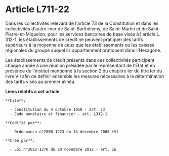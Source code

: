 # Article L711-22

Dans les collectivités relevant de l'article 73 de la Constitution et dans les collectivités d'outre-mer de Saint-Barthélemy,
de Saint-Martin et de Saint-Pierre-et-Miquelon, pour les services bancaires de base visés à l'article L. 312-1, les
établissements de crédit ne peuvent pratiquer des tarifs supérieurs à la moyenne de ceux que les établissements ou les
caisses régionales du groupe auquel ils appartiennent pratiquent dans l'Hexagone. 

Les établissements de crédit présents dans ces collectivités participent chaque année à une réunion présidée par le
représentant de l'Etat et en présence de l'institut mentionné à la section 2 du chapitre Ier du titre Ier du livre VII afin
de définir ensemble les mesures nécessaires à la détermination des tarifs visés au premier alinéa.

**Liens relatifs à cet article**

	**Cite**:

	  - Constitution du 4 octobre 1958 - art. 73
	  - Code monétaire et financier - art. L312-1

	**Codifié par**:

	  - Ordonnance n°2000-1223 du 14 décembre 2000 (V)

	**Créé par**:

	  - Loi n°2012-1270 du 20 novembre 2012 - art. 16
